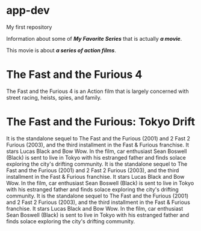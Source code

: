# app-dev
My first repository

Information about some of ***My Favorite Series*** that is actually ***a movie***.

This movie is about ***a series of action films***.

# The Fast and the Furious 4
The Fast and the Furious 4 is an Action film that is largely concerned with street racing, heists, spies, and family.

# The Fast and the Furious: Tokyo Drift
It is the standalone sequel to The Fast and the Furious (2001) and 2 Fast 2 Furious (2003), and the third installment in the Fast & Furious franchise. It stars Lucas Black and Bow Wow. In the film, car enthusiast Sean Boswell (Black) is sent to live in Tokyo with his estranged father and finds solace exploring the city's drifting community. It is the standalone sequel to The Fast and the Furious (2001) and 2 Fast 2 Furious (2003), and the third installment in the Fast & Furious franchise. It stars Lucas Black and Bow Wow. In the film, car enthusiast Sean Boswell (Black) is sent to live in Tokyo with his estranged father and finds solace exploring the city's drifting community. It is the standalone sequel to The Fast and the Furious (2001) and 2 Fast 2 Furious (2003), and the third installment in the Fast & Furious franchise. It stars Lucas Black and Bow Wow. In the film, car enthusiast Sean Boswell (Black) is sent to live in Tokyo with his estranged father and finds solace exploring the city's drifting community.
